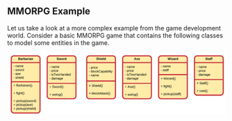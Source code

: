 ## MMORPG Example

Let us take a look at a more complex example from the game development world. Consider a basic MMORPG game that contains the following classes to model some entities in the game.

![A basic MMORPG](img/mmorpg_without_inheritance.png)
